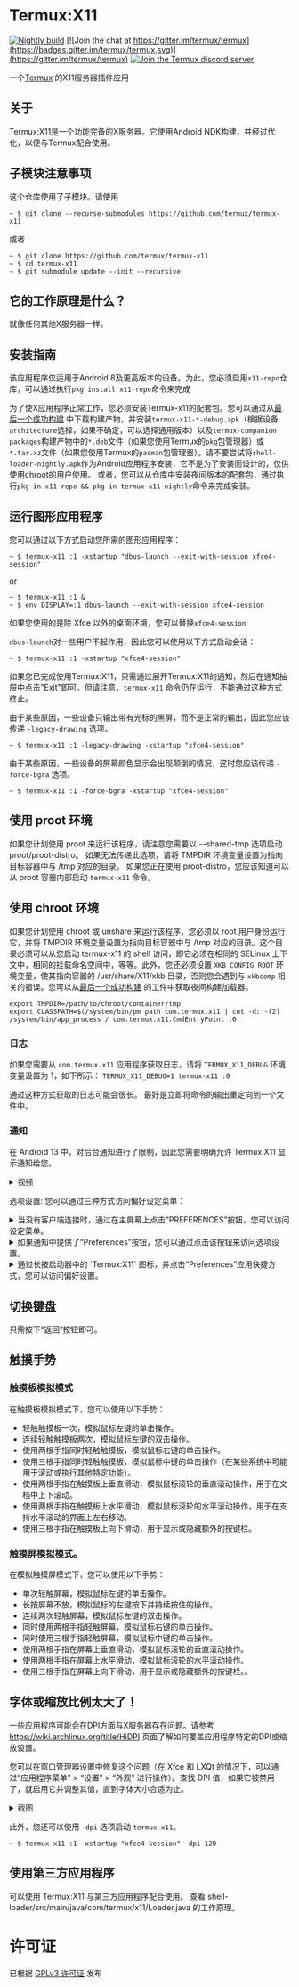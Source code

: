 
# Termux:X11

[![Nightly build](https://github.com/termux/termux-x11/actions/workflows/debug_build.yml/badge.svg?branch=master)](https://github.com/termux/termux-x11/actions/workflows/debug_build.yml) [![Join the chat at https://gitter.im/termux/termux](https://badges.gitter.im/termux/termux.svg)](https://gitter.im/termux/termux) [![Join the Termux discord server](https://img.shields.io/discord/641256914684084234?label=&logo=discord&logoColor=ffffff&color=5865F2)](https://discord.gg/HXpF69X)

一个[Termux](https://termux.com) 的X11服务器插件应用

## 关于
Termux:X11是一个功能完备的X服务器。它使用Android NDK构建，并经过优化，以便与Termux配合使用。

## 子模块注意事项
这个仓库使用了子模块。请使用

```
~ $ git clone --recurse-submodules https://github.com/termux/termux-x11 
```
或者
```
~ $ git clone https://github.com/termux/termux-x11
~ $ cd termux-x11
~ $ git submodule update --init --recursive
```

## 它的工作原理是什么？
就像任何其他X服务器一样。

## 安装指南
该应用程序仅适用于Android 8及更高版本的设备。为此，您必须启用`x11-repo`仓库，可以通过执行`pkg install x11-repo`命令来完成

为了使X应用程序正常工作，您必须安装Termux-x11的配套包。您可以通过从[最后一个成功构建](https://github.com/termux/termux-x11/actions/workflows/debug_build.yml) 中下载构建产物，并安装`termux-x11-*-debug.apk`（根据设备`architecture`选择，如果不确定，可以选择通用版本）以及`termux-companion packages`构建产物中的`*.deb`文件（如果您使用Termux的`pkg`包管理器）或`*.tar.xz`文件（如果您使用Termux的`pacman`包管理器）。请不要尝试将`shell-loader-nightly.apk`作为Android应用程序安装，它不是为了安装而设计的，仅供使用chroot的用户使用。
或者，您可以从仓库中安装夜间版本的配套包，通过执行`pkg in x11-repo && pkg in termux-x11-nightly`命令来完成安装。

## 运行图形应用程序
您可以通过以下方式启动您所需的图形应用程序：
```
~ $ termux-x11 :1 -xstartup "dbus-launch --exit-with-session xfce4-session"
```
or
```
~ $ termux-x11 :1 &
~ $ env DISPLAY=:1 dbus-launch --exit-with-session xfce4-session
```
如果您使用的是除 Xfce 以外的桌面环境，您可以替换`xfce4-session`

`dbus-launch`对一些用户不起作用，因此您可以使用以下方式启动会话：
```
~ $ termux-x11 :1 -xstartup "xfce4-session"
```

如果您已完成使用Termux:X11，只需通过展开Termux:X11的通知，然后在通知抽屉中点击"Exit"即可。但请注意，`termux-x11` 命令仍在运行，不能通过这种方式终止。

由于某些原因，一些设备只输出带有光标的黑屏，而不是正常的输出，因此您应该传递 `-legacy-drawing` 选项。
```
~ $ termux-x11 :1 -legacy-drawing -xstartup "xfce4-session"
```

由于某些原因，一些设备的屏幕颜色显示会出现颠倒的情况，这时您应该传递 `-force-bgra` 选项。
```
~ $ termux-x11 :1 -force-bgra -xstartup "xfce4-session"
```

## 使用 proot 环境
如果您计划使用 proot 来运行该程序，请注意您需要以 --shared-tmp 选项启动 proot/proot-distro。
如果无法传递此选项，请将 TMPDIR 环境变量设置为指向目标容器中与 /tmp 对应的目录。
如果您正在使用 proot-distro，您应该知道可以从 proot 容器内部启动 `termux-x11` 命令。

## 使用 chroot 环境
如果您计划使用 chroot 或 unshare 来运行该程序，您必须以 root 用户身份运行它，并将 TMPDIR 环境变量设置为指向目标容器中与 /tmp 对应的目录。这个目录必须可以从您启动 termux-x11 的 shell 访问，即它必须在相同的 SELinux 上下文中，相同的挂载命名空间中，等等。此外，您还必须设置 `XKB_CONFIG_ROOT` 环境变量，使其指向容器的 /usr/share/X11/xkb 目录，否则您会遇到与 `xkbcomp` 相关的错误。您可以从[最后一个成功构建](https://github.com/termux/termux-x11/actions/workflows/debug_build.yml) 的工件中获取夜间构建加载器。
```
export TMPDIR=/path/to/chroot/container/tmp
export CLASSPATH=$(/system/bin/pm path com.termux.x11 | cut -d: -f2)
/system/bin/app_process / com.termux.x11.CmdEntryPoint :0
```

### 日志
如果您需要从 `com.termux.x11` 应用程序获取日志，请将 `TERMUX_X11_DEBUG` 环境变量设置为 1，如下所示：
`TERMUX_X11_DEBUG=1 termux-x11 :0`

通过这种方式获取的日志可能会很长。
最好是立即将命令的输出重定向到一个文件中。

### 通知
在 Android 13 中，对后台通知进行了限制，因此您需要明确允许 Termux:X11 显示通知给您。
<details>
<summary>视频</summary>

[img_enable-notifications.webm](https://user-images.githubusercontent.com/9674930/227760411-11d440eb-90b8-451e-9024-d5a194d10b16.webm)

</details>

选项设置:
您可以通过三种方式访问偏好设定菜单：
<details>
<summary>当没有客户端连接时，通过在主屏幕上点击“PREFERENCES”按钮，您可以访问设定菜单。</summary>

![image](./.github/static/1.jpg)
</details>
<details>
<summary>如果通知中提供了“Preferences”按钮，您可以通过点击该按钮来访问选项设置。</summary>

![image](./.github/static/2.jpg)
</details>
<details>
<summary>通过长按启动器中的 `Termux:X11` 图标，并点击“Preferences”应用快捷方式，您可以访问偏好设置。 </summary>

![image](./.github/static/3.jpg)
</details>

## 切换键盘
只需按下“返回”按钮即可。

## 触摸手势
### 触摸板模拟模式
在触摸板模拟模式下，您可以使用以下手势：
* 轻触触摸板一次，模拟鼠标左键的单击操作。
* 连续轻触触摸板两次，模拟鼠标左键的双击操作。
* 使用两根手指同时轻触触摸板，模拟鼠标右键的单击操作。
* 使用三根手指同时轻触触摸板，模拟鼠标中键的单击操作（在某些系统中可能用于滚动或执行其他特定功能）。
* 使用两根手指在触摸板上垂直滑动，模拟鼠标滚轮的垂直滚动操作，用于在文档中上下滚动。
* 使用两根手指在触摸板上水平滑动，模拟鼠标滚轮的水平滚动操作，用于在支持水平滚动的界面上左右移动。
* 使用三根手指在触摸板上向下滑动，用于显示或隐藏额外的按键栏。

### 触摸屏模拟模式。
在模拟触摸屏模式下，您可以使用以下手势：
* 单次轻触屏幕，模拟鼠标左键的单击操作。
* 长按屏幕不放，模拟鼠标的左键按下并持续按住的操作。
* 连续两次轻触屏幕，模拟鼠标左键的双击操作。
* 同时使用两根手指轻触屏幕，模拟鼠标右键的单击操作。
* 同时使用三根手指轻触屏幕，模拟鼠标中键的单击操作。
* 使用两根手指在屏幕上垂直滑动，模拟鼠标滚轮的垂直滚动操作。
* 使用两根手指在屏幕上水平滑动，模拟鼠标滚轮的水平滚动操作。
* 使用三根手指在屏幕上向下滑动，用于显示或隐藏额外的按键栏。。

## 字体或缩放比例太大了！
一些应用程序可能会在DPI方面与X服务器存在问题。请参考 https://wiki.archlinux.org/title/HiDPI 页面了解如何覆盖应用程序特定的DPI或缩放设置。

您可以在窗口管理器设置中修复这个问题（在 Xfce 和 LXQt 的情况下，可以通过“应用程序菜单” > “设置” > “外观” 进行操作）。查找 DPI 值，如果它被禁用了，就启用它并调整其值，直到字体大小合适为止。
<details>
<summary> 截图 </summary>

![image](./.github/static/dpi-scale.png) 
</details>

此外，您还可以使用  `-dpi` 选项启动 `termux-x11`。
```
~ $ termux-x11 :1 -xstartup "xfce4-session" -dpi 120
```

## 使用第三方应用程序
可以使用 Termux:X11 与第三方应用程序配合使用。
查看 shell-loader/src/main/java/com/termux/x11/Loader.java 的工作原理。

# 许可证
已根据 [GPLv3 许可证](https://www.gnu.org/licenses/gpl-3.0.html) 发布
